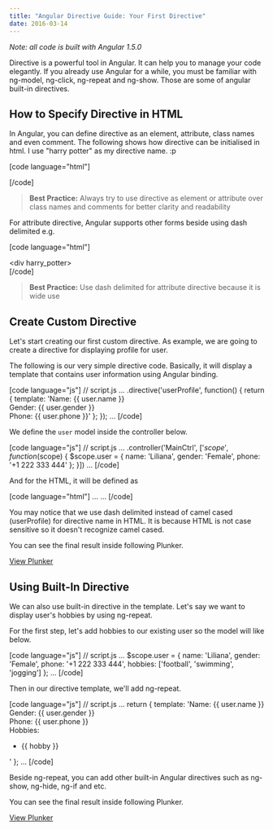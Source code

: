 ```yaml
---
title: "Angular Directive Guide: Your First Directive"
date: 2016-03-14
---
```


_Note: all code is built with Angular 1.5.0_

Directive is a powerful tool in Angular. It can help you to manage your code elegantly. If you already use Angular for a while, you must be familiar with ng-model, ng-click, ng-repeat and ng-show. Those are some of angular built-in directives.

## How to Specify Directive in HTML

In Angular, you can define directive as an element, attribute, class names and even comment. The following shows how directive can be initialised in html. I use "harry potter" as my directive name. :p

\[code language="html"\] <harry-potter></harry-potter> <div harry-potter></div> <div class="harry-potter"></div> <!-- directive: harry-potter --> \[/code\]

> **Best Practice:** Always try to use directive as element or attribute over class names and comments for better clarity and readability

For attribute directive, Angular supports other forms beside using dash delimited e.g.

\[code language="html"\] <div harry:potter></div> <div harry\_potter></div> <div data-harry-potter></div> <div x-harry-potter></div> \[/code\]

> **Best Practice:** Use dash delimited for attribute directive because it is wide use

## Create Custom Directive

Let's start creating our first custom directive. As example, we are going to create a directive for displaying profile for user.

The following is our very simple directive code. Basically, it will display a template that contains user information using Angular binding.

\[code language="js"\] // script.js ... .directive('userProfile', function() { return { template: 'Name: {{ user.name }} <br /> Gender: {{ user.gender }} <br /> Phone: {{ user.phone }}' }; }); ... \[/code\]

We define the `user` model inside the controller below.

\[code language="js"\] // script.js ... .controller('MainCtrl', \['$scope', function($scope) { $scope.user = { name: 'Liliana', gender: 'Female', phone: '+1 222 333 444' }; }\]) ... \[/code\]

And for the HTML, it will be defined as

\[code language="html"\] ... <user-profile></user-profile> ... \[/code\]

You may notice that we use dash delimited instead of camel cased (userProfile) for directive name in HTML. It is because HTML is not case sensitive so it doesn't recognize camel cased.

You can see the final result inside following Plunker.

[View Plunker](https://plnkr.co/edit/z49nKlITpi8EA2uzgL4I?p=preview)

## Using Built-In Directive

We can also use built-in directive in the template. Let's say we want to display user's hobbies by using ng-repeat.

For the first step, let's add hobbies to our existing user so the model will like below.

\[code language="js"\] // script.js ... $scope.user = { name: 'Liliana', gender: 'Female', phone: '+1 222 333 444', hobbies: \['football', 'swimming', 'jogging'\] }; ... \[/code\]

Then in our directive template, we'll add ng-repeat.

\[code language="js"\] // script.js ... return { template: 'Name: {{ user.name }} <br /> Gender: {{ user.gender }} <br /> Phone: {{ user.phone }} <br /> Hobbies: <br /> <ul><li ng-repeat="hobby in user.hobbies">{{ hobby }}</ul>' }; ... \[/code\]

Beside ng-repeat, you can add other built-in Angular directives such as ng-show, ng-hide, ng-if and etc.

You can see the final result inside following Plunker.

[View Plunker](https://plnkr.co/edit/UKzxFMxmxTrVz3Ogb1HF?p=preview)
